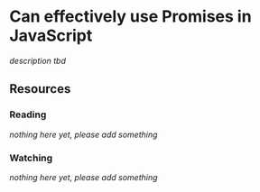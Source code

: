 # Can effectively use Promises in JavaScript
_description tbd_
## Resources
### Reading
_nothing here yet, please add something_
### Watching
_nothing here yet, please add something_
